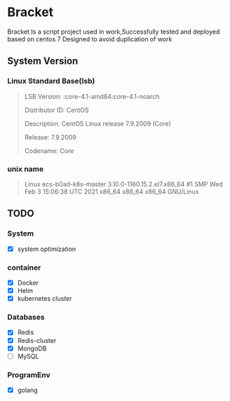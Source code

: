 # Bracket

Bracket Is a script project used in work,Successfully tested and deployed based on centos 7
Designed to avoid duplication of work

## System Version
### Linux Standard Base(lsb)
> LSB Version:	:core-4.1-amd64:core-4.1-noarch
> 
> Distributor ID:	CentOS
> 
> Description:	CentOS Linux release 7.9.2009 (Core)
> 
> Release:	7.9.2009
> 
> Codename:	Core

### unix name
>Linux ecs-b0ad-k8s-master 3.10.0-1160.15.2.el7.x86_64 #1 SMP Wed Feb 3 15:06:38 UTC 2021 x86_64 x86_64 x86_64 GNU/Linux
 
## TODO

### System

- [x] system optimization

### container

- [x] Docker
- [x] Helm
- [x] kubernetes cluster

### Databases

- [x] Redis
- [x] Redis-cluster
- [x] MongoDB
- [ ] MySQL

### ProgramEnv

- [x] golang
